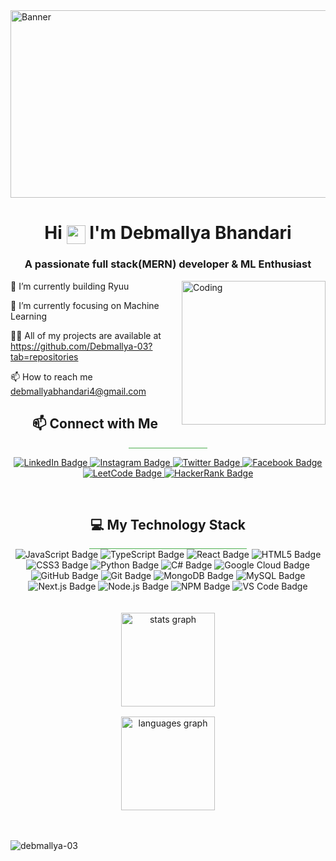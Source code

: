 <img align="top" alt="Banner" width="1000" height="300" src="https://i.pinimg.com/originals/90/a5/e0/90a5e023d3b46c2f9b08e547bd7cfd5e.gif">
<h1 align="center">
  Hi <img src="https://em-content.zobj.net/source/microsoft-teams/363/waving-hand_1f44b.png" height="30px" style="vertical-align: middle;" /> I'm Debmallya Bhandari
</h1>

<h3 align="center">A passionate full stack(MERN) developer & ML Enthusiast</h3>
<img align="right" alt="Coding" width="230" src="https://i.pinimg.com/originals/a0/fa/78/a0fa7887fde9ff467e1d038fba6605a9.gif">





🔭 I’m currently building Ryuu

🌱 I’m currently focusing on Machine Learning

👨‍💻 All of my projects are available at https://github.com/Debmallya-03?tab=repositories

📫 How to reach me debmallyabhandari4@gmail.com

<h2 align="center">
   📫 Connect with Me
</h2>
<div style="width: 25%; height: 1px; background-color: #4CAF50; margin: auto; display: block;"></div>



<p align="center">
<a href="https://linkedin.com/in/debmallya-bhandari-b55170233" target="_blank">
  <img src="https://img.shields.io/badge/LinkedIn-blue?style=for-the-badge&logo=linkedin&logoColor=white" alt="LinkedIn Badge"/>
</a>
<a href="https://www.instagram.com/devryuu?igsh=cHZwMGl4NmhtM2Zv" target="_blank">
  <img src="https://img.shields.io/badge/Instagram-purple?style=for-the-badge&logo=instagram&logoColor=white" alt="Instagram Badge"/>
</a>
<a href="https://twitter.com/debmallyaaj" target="_blank">
  <img src="https://img.shields.io/badge/Twitter-black?style=for-the-badge&logo=twitter&logoColor=white" alt="Twitter Badge"/>
</a>
<a href="https://www.facebook.com/share/14LJA7agxR/" target="_blank">
  <img src="https://img.shields.io/badge/Facebook-1877F2?style=for-the-badge&logo=facebook&logoColor=white" alt="Facebook Badge"/>
</a>
<a href="https://leetcode.com/u/DEBMALLYA_03/" target="_blank">
  <img src="https://img.shields.io/badge/LeetCode-orange?style=for-the-badge&logo=leetcode&logoColor=white" alt="LeetCode Badge"/>
</a>
<a href="https://www.hackerrank.com/debmallyabhanda1" target="_blank">
  <img src="https://img.shields.io/badge/HackerRank-2EC866?style=for-the-badge&logo=hackerrank&logoColor=white" alt="HackerRank Badge"/>
</a>
   

</p>

<br>
<h2 align="center">
   💻 My Technology Stack  
</h2>
<div style="width: 50%; height: 1px; background-color: #4CAF50; margin: auto;"></div>

<div align="center">
   <!-- JavaScript -->
<img src="https://img.shields.io/badge/JavaScript-F7DF1E?style=for-the-badge&logo=javascript&logoColor=black" alt="JavaScript Badge"/>

<!-- TypeScript -->
<img src="https://img.shields.io/badge/TypeScript-3178C6?style=for-the-badge&logo=typescript&logoColor=white" alt="TypeScript Badge"/>

<!-- React -->
<img src="https://img.shields.io/badge/React-20232A?style=for-the-badge&logo=react&logoColor=61DAFB" alt="React Badge"/>

<!-- HTML5 -->
<img src="https://img.shields.io/badge/HTML5-E34F26?style=for-the-badge&logo=html5&logoColor=white" alt="HTML5 Badge"/>

<!-- CSS3 -->
<img src="https://img.shields.io/badge/CSS3-1572B6?style=for-the-badge&logo=css3&logoColor=white" alt="CSS3 Badge"/>

<!-- Python -->
<img src="https://img.shields.io/badge/Python-3776AB?style=for-the-badge&logo=python&logoColor=white" alt="Python Badge"/>

<!-- C# -->
<img src="https://img.shields.io/badge/C%23-239120?style=for-the-badge&logo=c-sharp&logoColor=white" alt="C# Badge"/>

<!-- Google Cloud -->
<img src="https://img.shields.io/badge/Google%20Cloud-4285F4?style=for-the-badge&logo=googlecloud&logoColor=white" alt="Google Cloud Badge"/>

<!-- GitHub -->
<img src="https://img.shields.io/badge/GitHub-100000?style=for-the-badge&logo=github&logoColor=white" alt="GitHub Badge"/>

<!-- Git -->
<img src="https://img.shields.io/badge/Git-F05032?style=for-the-badge&logo=git&logoColor=white" alt="Git Badge"/>

<!-- MongoDB -->
<img src="https://img.shields.io/badge/MongoDB-47A248?style=for-the-badge&logo=mongodb&logoColor=white" alt="MongoDB Badge"/>

<!-- MySQL -->
<img src="https://img.shields.io/badge/MySQL-4479A1?style=for-the-badge&logo=mysql&logoColor=white" alt="MySQL Badge"/>

<!-- Next.js -->
<img src="https://img.shields.io/badge/Next.js-000000?style=for-the-badge&logo=nextdotjs&logoColor=white" alt="Next.js Badge"/>

<!-- Node.js -->
<img src="https://img.shields.io/badge/Node.js-339933?style=for-the-badge&logo=nodedotjs&logoColor=white" alt="Node.js Badge"/>

<!-- NPM -->
<img src="https://img.shields.io/badge/NPM-CB3837?style=for-the-badge&logo=npm&logoColor=white" alt="NPM Badge"/>

<!-- VS Code -->
<img src="https://img.shields.io/badge/VSCode-007ACC?style=for-the-badge&logo=visualstudiocode&logoColor=white" alt="VS Code Badge"/>

</div>



<br>
<br>

<div align="center" style="display: flex; flex-direction: column; align-items: center;">
  <img src="https://github-readme-stats.vercel.app/api?username=Debmallya-03&hide_title=false&hide_rank=false&show_icons=true&include_all_commits=true&count_private=true&disable_animations=false&theme=dracula&locale=en&hide_border=false" height="150" alt="stats graph" />

  <div style="height: 16px;"></div> <!-- Optional spacing between images -->

  <img src="https://github-readme-stats.vercel.app/api/top-langs?username=Debmallya-03&locale=en&hide_title=false&layout=compact&card_width=320&langs_count=5&theme=dracula&hide_border=false" height="150" alt="languages graph" />
</div>

</div>
<br>
<br>

<p align="left"> <img src="https://komarev.com/ghpvc/?username=debmallya-03&label=Profile%20views&color=0e75b6&style=flat" alt="debmallya-03" /> </p>



